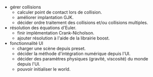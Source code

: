 * gérer collisions
    * calculer point de contact lors de collision.
    * améliorer implantation GJK.
    * décider ordre traitement des collisions et/ou collisions multiples.
* résolution des équations d'Euler.
    * finir implémentation Crank-Nicholson.
    * ajouter résolution à l'aide de la librairie boost.
* fonctionnalité UI
    * charger une scène depuis preset.
    * décider la méthode d'intégration numérique depuis l'UI.
    * décider des paramètres physiques (gravité, viscosité) du monde depuis l'UI.
    * pouvoir initialiser le world.

